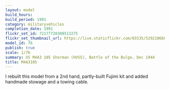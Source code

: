 ```yaml
---
layout: model
build_hours: 
build_period: 1991
category: militaryvehicles
completion_date: 1991
flickr_set_id: 72177720308513275
flickr_set_thumbnail_url: https://live.staticflickr.com/65535/52921066859_61487fe4a5_m.jpg
model_id: 76
publish: true
scale: 1/76
summary: US M4A3 105 Sherman (HVSS), Battle of the Bulge, Dec 1944
title: M4A3105
---
```


I rebuilt this model from a 2nd hand, partly-built Fujimi kit and added handmade stowage and a towing cable.
